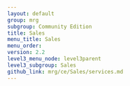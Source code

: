 ```yaml
---
layout: default
group: mrg
subgroup: Community Edition
title: Sales
menu_title: Sales
menu_order:
version: 2.2
level3_menu_node: level3parent
level3_subgroup: Sales
github_link: mrg/ce/Sales/services.md
---
```

